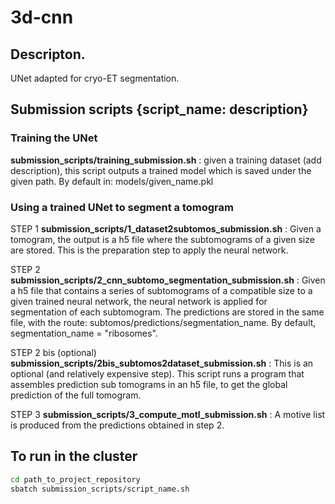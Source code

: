 # 3d-cnn
## Descripton.
UNet adapted for cryo-ET segmentation.

## Submission scripts {**script_name**: description}

### Training the UNet
  **submission_scripts/training_submission.sh** : given a training dataset (add description), this script outputs a trained model which is saved under the given path. By default in: models/given_name.pkl

### Using a trained UNet to segment a tomogram
STEP 1
**submission_scripts/1_dataset2subtomos_submission.sh** : Given a tomogram, the output is a h5 file where the subtomograms of a given size are stored. This is the preparation step to apply the neural network.

STEP 2
**submission_scripts/2_cnn_subtomo_segmentation_submission.sh** : Given a h5 file that contains a series of subtomograms of a compatible size to a given trained neural network, the neural network is applied for segmentation of each subtomogram.
The predictions are stored in the same file, with the route:
subtomos/predictions/segmentation_name. By default, segmentation_name = "ribosomes".

STEP 2 bis (optional)  
**submission_scripts/2bis_subtomos2dataset_submission.sh** : This is an optional (and relatively expensive step). This script runs a program that assembles prediction sub tomograms in an h5 file, to get the global prediction of the full tomogram.


STEP 3
**submission_scripts/3_compute_motl_submission.sh** : A motive list is produced from the predictions obtained in step 2.


## To run in the cluster

```bash
cd path_to_project_repository
sbatch submission_scripts/script_name.sh
```

